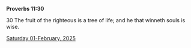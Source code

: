 **Proverbs 11:30**

30 The fruit of the righteous is a tree of life; and he that winneth souls is wise.

[Saturday 01-February, 2025](https://getbible.net/kjv/Proverbs/11/30)
